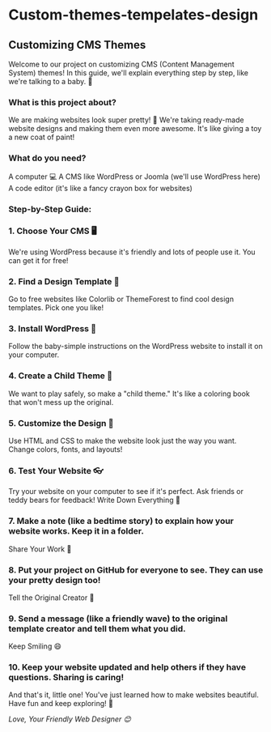 # Custom-themes-tempelates-design

## Customizing CMS Themes 

Welcome to our project on customizing CMS (Content Management System) themes! In this guide, we'll explain everything step by step, like we're talking to a baby. 🍼

### What is this project about?
We are making websites look super pretty! 🌈 We're taking ready-made website designs and making them even more awesome. It's like giving a toy a new coat of paint!

### What do you need? 

A computer 💻
A CMS like WordPress or Joomla (we'll use WordPress here)
A code editor (it's like a fancy crayon box for websites)

### Step-by-Step Guide:

### 1. Choose Your CMS 🖥️

We're using WordPress because it's friendly and lots of people use it. You can get it for free!

### 2. Find a Design Template 🎨

Go to free websites like Colorlib or ThemeForest to find cool design templates. Pick one you like!

### 3. Install WordPress 🚀

Follow the baby-simple instructions on the WordPress website to install it on your computer.

### 4. Create a Child Theme 👶

We want to play safely, so make a "child theme." It's like a coloring book that won't mess up the original.

### 5. Customize the Design 🎉

Use HTML and CSS to make the website look just the way you want. Change colors, fonts, and layouts!

### 6. Test Your Website 👓

Try your website on your computer to see if it's perfect. Ask friends or teddy bears for feedback!
Write Down Everything 📝

### 7. Make a note (like a bedtime story) to explain how your website works. Keep it in a folder.
Share Your Work 🤝

### 8. Put your project on GitHub for everyone to see. They can use your pretty design too!
Tell the Original Creator 📢

### 9. Send a message (like a friendly wave) to the original template creator and tell them what you did.
Keep Smiling 😄

### 10. Keep your website updated and help others if they have questions. Sharing is caring!
And that's it, little one! You've just learned how to make websites beautiful. Have fun and keep exploring! 🌟

*Love,*
*Your Friendly Web Designer 😊* 

